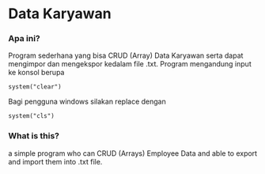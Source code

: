 # Data Karyawan
### Apa ini?
Program sederhana yang bisa CRUD (Array) Data Karyawan serta dapat mengimpor dan mengekspor kedalam file .txt.
Program mengandung input ke konsol berupa 
```
system("clear")
```
Bagi pengguna windows silakan replace dengan
```
system("cls")
```
### What is this?
a simple program who can CRUD (Arrays) Employee Data and able to export and import them into .txt file.

